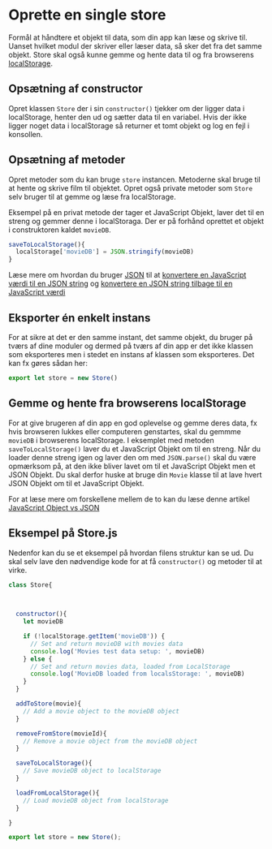 # Oprette en single store
Formål at håndtere et objekt til data, som din app kan læse og skrive til. Uanset hvilket modul der skriver eller læser data, så sker det fra det samme objekt. Store skal også kunne gemme og hente data til og fra browserens [localStorage](https://developer.mozilla.org/en-US/docs/Web/API/Window/localStorage).

## Opsætning af constructor
Opret klassen `Store` der i sin `constructor()` tjekker om der ligger data i localStorage, henter den ud og sætter data til en variabel. Hvis der ikke ligger noget data i localStorage så returner et tomt objekt og log en fejl i konsollen.

## Opsætning af metoder
Opret metoder som du kan bruge `store` instancen. Metoderne skal bruge til at hente og skrive film til objektet. Opret også private metoder som `Store` selv bruger til at gemme og læse fra localStorage.

Eksempel på en privat metode der tager et JavaScript Objekt, laver det til en streng og gemmer denne i localStoraga. Der er på forhånd oprettet et objekt i construktoren kaldet `movieDB`. 

```javascript
saveToLocalStorage(){
  localStorage['movieDB'] = JSON.stringify(movieDB)
}
```

Læse mere om hvordan du bruger [JSON](https://developer.mozilla.org/en-US/docs/Web/JavaScript/Reference/Global_Objects/JSON) til at [konvertere en JavaScript værdi til en JSON string](https://developer.mozilla.org/en-US/docs/Web/JavaScript/Reference/Global_Objects/JSON/stringify) og [konvertere en JSON string tilbage til en JavaScript værdi](https://developer.mozilla.org/en-US/docs/Web/JavaScript/Reference/Global_Objects/JSON/parse)

## Eksporter én enkelt instans
For at sikre at det er den samme instant, det samme objekt, du bruger på tværs af dine moduler og dermed på tværs af din app er det ikke klassen som eksporteres men i stedet en instans af klassen som eksporteres. Det kan fx gøres sådan her:

```javascript
export let store = new Store()
```

## Gemme og hente fra browserens localStorage
For at give brugeren af din app en god oplevelse og gemme deres data, fx hvis browseren lukkes eller computeren genstartes, skal du gemmme `movieDB` i browserens localStorage. I eksemplet med metoden `saveToLocalStorage()` laver du et JavaScript Objekt om til en streng. Når du loader denne streng igen og laver den om med `JSON.parse()` skal du være opmærksom på, at den ikke bliver lavet om til et JavaScript Objekt men et JSON Objekt. Du skal derfor huske at bruge din `Movie` klasse til at lave hvert JSON Objekt om til et JavaScript Objekt.

For at læse mere om forskellene mellem de to kan du læse denne artikel [JavaScript Object vs JSON](https://medium.com/techtrument/javascript-object-vs-json-117965ea3dea)

## Eksempel på Store.js
Nedenfor kan du se et eksempel på hvordan filens struktur kan se ud. Du skal selv lave den nødvendige kode for at få `constructor()` og metoder til at virke.

```javascript
class Store{

  

  constructor(){
    let movieDB

    if (!localStorage.getItem('movieDB')) {
      // Set and return movieDB with movies data
      console.log('Movies test data setup: ', movieDB)
    } else {
      // Set and return movies data, loaded from LocalStorage
      console.log('MovieDB loaded from localsStorage: ', movieDB)
    }
  }

  addToStore(movie){
    // Add a movie object to the movieDB object
  }

  removeFromStore(movieId){
    // Remove a movie object from the movieDB object
  }

  saveToLocalStorage(){
    // Save movieDB object to localStorage
  }

  loadFromLocalStorage(){
    // Load movieDB object from localStorage
  }

}

export let store = new Store();
```
